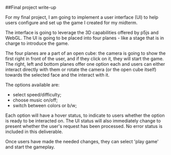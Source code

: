 ##Final project write-up

For my final project, I am going to implement a user interface (UI) to help users configure and set up the game I created for my midterm. 

The interface is going to leverage the 3D capabilities offered by p5js and WebGL. The UI is going to be placed into four planes - like a stage that is in charge to introduce the game. 

The four planes are a part of an open cube: the camera is going to show the first right in front of the user, and if they click on it, they will start the game. The right, left and bottom planes offer one option each and users can either interact directly with them or rotate the camera (or the open cube itself) towards the selected face and the interact with it.

The options available are: 

- select speed/difficulty;
- choose music on/off;
- switch between colors or b/w;

Each option will have a hover status, to indicate to users whether the option is ready to be interacted on. The UI status will also immediately change to present whether the user's request has been processed. No error status is included in this deliverable. 

Once users have made the needed changes, they can select 'play game' and start the gameplay.

